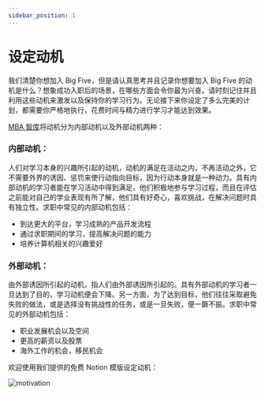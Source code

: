```yaml
---
sidebar_position: 1
---
```


# 设定动机

我们清楚你想加入 Big Five，但是请认真思考并且记录你想要加入 Big Five 的动机是什么？想象成功入职后的场景，在哪些方面会令你最为兴奋。请时刻记住并且利用这些动机来激发以及保持你的学习行为。无论接下来你设定了多么完美的计划，都需要你严格地执行，花费时间与精力进行学习才能达到效果。

[MBA 智库](https://wiki.mbalib.com/wiki/%E5%AD%A6%E4%B9%A0%E5%8A%A8%E6%9C%BA)将动机分为内部动机以及外部动机两种：

### 内部动机：
人们对学习本身的兴趣所引起的动机，动机的满足在活动之内，不再活动之外，它不需要外界的诱因、惩罚来使行动指向目标，因为行动本身就是一种动力。具有内部动机的学习者能在学习活动中得到满足，他们积极地参与学习过程，而且在评估之前能对自己的学业表现有所了解，他们具有好奇心，喜欢挑战，在解决问题时具有独立性。求职中常见的内部动机包括：

- 到达更大的平台，学习成熟的产品开发流程
- 通过求职期间的学习，提高解决问题的能力
- 培养计算机相关的兴趣爱好

### 外部动机：
由外部诱因所引起的动机，指人们由外部诱因所引起的。具有外部动机的学习者一旦达到了目的，学习动机便会下降。另一方面，为了达到目标，他们往往采取避免失败的做法，或是选择没有挑战性的任务，或是一旦失败，便一蹶不振。求职中常见的外部动机包括：

- 职业发展机会以及空间
- 更高的薪资以及股票
- 海外工作的机会，移民机会

欢迎使用我们提供的免费 Notion 模版设定动机：

![motivation](/img/analyze/motivation.jpg)
